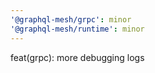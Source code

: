 ```yaml
---
'@graphql-mesh/grpc': minor
'@graphql-mesh/runtime': minor
---
```


feat(grpc): more debugging logs
